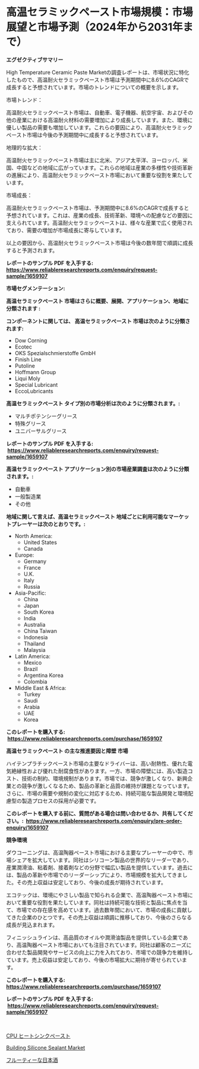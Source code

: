 <p><h1>高温セラミックペースト市場規模：市場展望と市場予測（2024年から2031年まで）</h1></p><p><strong>エグゼクティブサマリー</strong></p>
<p><p>High Temperature Ceramic Paste Marketの調査レポートは、市場状況に特化したもので、高温耐火セラミックペースト市場は予測期間中に8.6%のCAGRで成長すると予想されています。市場のトレンドについての概要を示します。 </p><p>市場トレンド：</p><p>高温耐火セラミックペースト市場は、自動車、電子機器、航空宇宙、およびその他の産業における高温耐火材料の需要増加により成長しています。また、環境に優しい製品の需要も増加しています。これらの要因により、高温耐火セラミックペースト市場は今後の予測期間中に成長すると予想されています。</p><p>地理的な拡大：</p><p>高温耐火セラミックペースト市場は主に北米、アジア太平洋、ヨーロッパ、米国、中国などの地域に広がっています。これらの地域は産業の多様性や技術革新の進展により、高温耐火セラミックペースト市場において重要な役割を果たしています。</p><p>市場成長：</p><p>高温耐火セラミックペースト市場は、予測期間中に8.6%のCAGRで成長すると予想されています。これは、産業の成長、技術革新、環境への配慮などの要因に支えられています。高温耐火セラミックペーストは、様々な産業で広く使用されており、需要の増加が市場成長に寄与しています。</p><p>以上の要因から、高温耐火セラミックペースト市場は今後の数年間で順調に成長すると予測されます。</p></p>
<p><strong>レポートのサンプル PDF を入手する: <a href="https://www.reliableresearchreports.com/enquiry/request-sample/1659107">https://www.reliableresearchreports.com/enquiry/request-sample/1659107</a></strong></p>
<p><strong>市場セグメンテーション:</strong></p>
<p><strong> 高温セラミックペースト 市場はさらに概要、展開、アプリケーション、地域に分類されます :</strong></p>
<p><strong>コンポーネントに関しては、 高温セラミックペースト 市場は次のように分類されます: &nbsp;</strong></p>
<p><ul><li>Dow Corning</li><li>Ecotec</li><li>OKS Spezialschmierstoffe GmbH</li><li>Finish Line</li><li>Putoline</li><li>Hoffmann Group</li><li>Liqui Moly</li><li>Special Lubricant</li><li>EccoLubricants</li></ul></p>
<p><strong> 高温セラミックペースト タイプ別の市場分析は次のように分類されます。:</strong></p>
<p><ul><li>マルチポテンシーグリース</li><li>特殊グリース</li><li>ユニバーサルグリース</li></ul></p>
<p><strong>レポートのサンプル PDF を入手する: &nbsp;<a href="https://www.reliableresearchreports.com/enquiry/request-sample/1659107">https://www.reliableresearchreports.com/enquiry/request-sample/1659107</a></strong></p>
<p><strong> 高温セラミックペースト アプリケーション別の市場産業調査は次のように分類されます。:</strong></p>
<p><ul><li>自動車</li><li>一般製造業</li><li>その他</li></ul></p>
<p><strong>地域に関して言えば、高温セラミックペースト 地域ごとに利用可能なマーケットプレーヤーは次のとおりです。:</strong></p>
<p><ul>
    <li>
        North America:
        <ul>
            <li>United States</li>
            <li>Canada</li>
        </ul>
    </li>
    <li>
        Europe:
        <ul>
            <li>Germany</li>
            <li>France</li>
            <li>U.K.</li>
            <li>Italy</li>
            <li>Russia</li>
        </ul>
    </li>
    <li>
        Asia-Pacific:
        <ul>
            <li>China</li>
            <li>Japan</li>
            <li>South Korea</li>
            <li>India</li>
            <li>Australia</li>
            <li>China Taiwan</li>
            <li>Indonesia</li>
            <li>Thailand</li>
            <li>Malaysia</li>
        </ul>
    </li>
    <li>
        Latin America:
        <ul>
            <li>Mexico</li>
            <li>Brazil</li>
            <li>Argentina Korea</li>
            <li>Colombia</li>
        </ul>
    </li>
    <li>
        Middle East & Africa:
        <ul>
            <li>Turkey</li>
            <li>Saudi</li>
            <li>Arabia</li>
            <li>UAE</li>
            <li>Korea</li>
        </ul>
    </li>
    </ul></p>
<p><strong>このレポートを購入する: &nbsp;<a href="https://www.reliableresearchreports.com/purchase/1659107">https://www.reliableresearchreports.com/purchase/1659107</a></strong></p>
<p><strong>高温セラミックペースト の主な推進要因と障壁 市場</strong></p>
<p><p>ハイテンプラチックペースト市場の主要なドライバーは、高い耐熱性、優れた電気絶縁性および優れた耐腐食性があります。一方、市場の障壁には、高い製造コスト、技術の制約、環境規制があります。市場では、競争が激しくなり、新興企業との競争が激しくなるため、製品の革新と品質の維持が課題となっています。さらに、市場の需要や規制の変化に対応するため、持続可能な製品開発と環境配慮型の製造プロセスの採用が必要です。</p></p>
<p><strong>このレポートを購入する前に、質問がある場合は問い合わせるか、共有してください。:&nbsp; <a href="https://www.reliableresearchreports.com/enquiry/pre-order-enquiry/1659107">https://www.reliableresearchreports.com/enquiry/pre-order-enquiry/1659107</a></strong></p>
<p><strong>競争環境</strong></p>
<p><p>ダウコーニングは、高温陶器ペースト市場における主要なプレーヤーの中で、市場シェアを拡大しています。同社はシリコーン製品の世界的なリーダーであり、産業潤滑油、粘着剤、接着剤などの分野で幅広い製品を提供しています。過去には、製品の革新や市場でのリーダーシップにより、市場規模を拡大してきました。その売上収益は安定しており、今後の成長が期待されています。</p><p>エコテックは、環境にやさしい製品で知られる企業で、高温陶器ペースト市場において重要な役割を果たしています。同社は持続可能な技術と製品に焦点を当て、市場での存在感を高めています。過去数年間において、市場の成長に貢献してきた企業のひとつです。その売上収益は順調に推移しており、今後のさらなる成長が見込まれます。</p><p>フィニッシュラインは、高品質のオイルや潤滑油製品を提供している企業であり、高温陶器ペースト市場においても注目されています。同社は顧客のニーズに合わせた製品開発やサービスの向上に力を入れており、市場での競争力を維持しています。売上収益は安定しており、今後の市場拡大に期待が寄せられています。</p></p>
<p><strong>このレポートを購入する: &nbsp; <a href="https://www.reliableresearchreports.com/purchase/1659107">https://www.reliableresearchreports.com/purchase/1659107</a></strong></p>
<p><strong>レポートのサンプル PDF を入手する: &nbsp;<a href="https://www.reliableresearchreports.com/enquiry/request-sample/1659107">https://www.reliableresearchreports.com/enquiry/request-sample/1659107</a></strong><strong></strong></p>
<p>&nbsp;</p>
<p><p><a href="https://github.com/RodHoppe07/Market-Research-Report-List-1/blob/main/175879812517.md">CPU ヒートシンクペースト</a></p><p><a href="https://metal-farmhouse-e95.notion.site/Global-Building-Silicone-Sealant-Market-by-Types-Applications-and-Major-Players-with-Regional-Gro-aec391ef4b5a44e8a1122a1eee78a021">Building Silicone Sealant Market</a></p><p><a href="https://github.com/laurenreichert/Market-Research-Report-List-1/blob/main/542962712516.md">フルーティーな日本酒</a></p></p>
